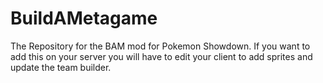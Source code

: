 # BuildAMetagame
The Repository for the BAM mod for Pokemon Showdown. If you want to add this on your server you will have to edit your client to add sprites and update the team builder.

